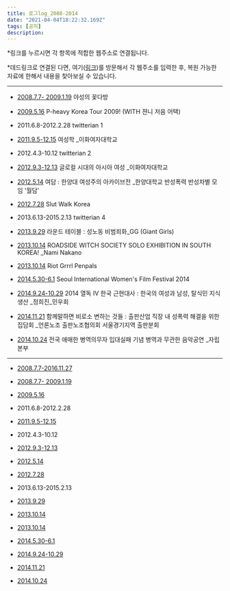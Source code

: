 ```yaml
---
title: 로그log_2008-2014
date: "2021-04-04T18:22:32.169Z"
tags: [공지]
description: 
---
```


*링크를 누르시면 각 항목에 적합한 웹주소로 연결됩니다.

*데드링크로 연결된 다면, 여기(<a href="https://web.archive.org" target="_blank" rel="noopener noreferrer">링크</a>)를 방문해서 각 웹주소를 입력한 후, 복원 가능한 자료에 한해서 내용을 찾아보실 수 있습니다. 

---

- <a href="http://fdabang.tistory.com/" target="_blank" rel="noopener noreferrer">2008.7.7- 2009.1.19</a> 야성의 꽃다방

- <a href="http://irregularrhythmasylum.blogspot.kr/2009/05/p-heavy-korea-tour-2009.html" target="_blank" rel="noopener noreferrer">2009.5.16</a> P-heavy Korea Tour 2009! (WITH 젼니 저음 어택)

- 2011.6.8-2012.2.28 twitterian 1

- <a href="http://eureka.ewha.ac.kr/eureka/cmmFileDownController.do?bizFileId=20121027000000796917&fileId=1" target="_blank" rel="noopener noreferrer">2011.9.5-12.15</a> 여성학 _이화여자대학교

- 2012.4.3-10.12 twitterian 2 

- <a href="http://eureka.ewha.ac.kr/eureka/cmmFileDownController.do?bizFileId=20121027000000802828&fileId=1" target="_blank" rel="noopener noreferrer">2012.9.3-12.13</a> 글로컬 시대의 아시아 여성 _이화여자대학교

- <a href="http://cafe.daum.net/_c21_/bbs_list?grpid=1Out1&fldid=Pq4o" target="_blank" rel="noopener noreferrer">2012.5.14</a> 여담 : 한양대 여성주의 아카이브전 _한양대학교 반성폭력 반성차별 모임 '월담'

- <a href="https://slutwalkkorea.wordpress.com/2012/07/" target="_blank" rel="noopener noreferrer">2012.7.28</a> Slut Walk Korea

- 2013.6.13-2015.2.13 twitterian 4

- <a href="https://www.facebook.com/events/1418457488376860/" target="_blank" rel="noopener noreferrer">2013.9.29</a> 라운드 테이블 : 성노동 비범죄화_GG (Giant Girls)

- <a href="https://www.facebook.com/events/235340313286646/?active_tab=posts" target="_blank" rel="noopener noreferrer">2013.10.14</a> ROADSIDE WITCH SOCIETY SOLO EXHIBITION IN SOUTH KOREA! _Nami Nakano

- <a href="https://www.facebook.com/groups/28353741187/" target="_blank" rel="noopener noreferrer">2013.10.14</a> Riot Grrrl Penpals

- <a href="http://www.siwff.or.kr/siwff2015/introduction/overview.php?round=15" target="_blank" rel="noopener noreferrer">2014.5.30-6.1</a> Seoul International Women's Film Festival 2014

- <a href="http://www.womenlink.or.kr/notices/4979" target="_blank" rel="noopener noreferrer">2014.9.24-10.29</a> 2014 열독 Ⅳ 한국 근현대사 : 한국의 여성과 남성, 탈식민 지식생산 _정희진_민우회

- <a href="http://www.mediatoday.co.kr/?mod=news&act=articleView&idxno=120183&page=21&total=455" target="_blank" rel="noopener noreferrer">2014.11.21</a> 함께말하면 비로소 변하는 것들 : 출판산업 직장 내 성폭력 해결을 위한 집담회 _언론노조 출판노조협의회 서울경기지역 출판분회

- <a href="https://www.facebook.com/events/583302571797840/" target="_blank" rel="noopener noreferrer">2014.10.24</a> 전국 애매한 병역의무자 입대실패 기념 병역과 무관한 음악공연 _자립본부

---

- <a href="http://femilog.dothome.co.kr/index.php/link/" target="_blank" rel="noopener noreferrer">2008.7.7-2016.11.27</a>

- <a href="http://fdabang.tistory.com/" target="_blank" rel="noopener noreferrer">2008.7.7- 2009.1.19</a>

- <a href="http://irregularrhythmasylum.blogspot.kr/2009/05/p-heavy-korea-tour-2009.html" target="_blank" rel="noopener noreferrer">2009.5.16</a>

- 2011.6.8-2012.2.28

- <a href="http://eureka.ewha.ac.kr/eureka/cmmFileDownController.do?bizFileId=20121027000000796917&fileId=1" target="_blank" rel="noopener noreferrer">2011.9.5-12.15</a>

- 2012.4.3-10.12

- <a href="http://eureka.ewha.ac.kr/eureka/cmmFileDownController.do?bizFileId=20121027000000802828&fileId=1" target="_blank" rel="noopener noreferrer">2012.9.3-12.13</a>

- <a href="http://cafe.daum.net/_c21_/bbs_list?grpid=1Out1&fldid=Pq4o" target="_blank" rel="noopener noreferrer">2012.5.14</a>

- <a href="https://slutwalkkorea.wordpress.com/2012/07/" target="_blank" rel="noopener noreferrer">2012.7.28</a>

- 2013.6.13-2015.2.13

- <a href="https://www.facebook.com/events/1418457488376860/" target="_blank" rel="noopener noreferrer">2013.9.29</a>

- <a href="https://www.facebook.com/events/235340313286646/?active_tab=posts" target="_blank" rel="noopener noreferrer">2013.10.14</a>

- <a href="https://www.facebook.com/groups/28353741187/" target="_blank" rel="noopener noreferrer">2013.10.14</a>

- <a href="http://www.siwff.or.kr/siwff2015/introduction/overview.php?round=15" target="_blank" rel="noopener noreferrer">2014.5.30-6.1</a>

- <a href="http://www.womenlink.or.kr/notices/4979" target="_blank" rel="noopener noreferrer">2014.9.24-10.29</a>

- <a href="http://www.mediatoday.co.kr/?mod=news&act=articleView&idxno=120183&page=21&total=455" target="_blank" rel="noopener noreferrer">2014.11.21</a>

- <a href="https://www.facebook.com/events/583302571797840/" target="_blank" rel="noopener noreferrer">2014.10.24</a>
